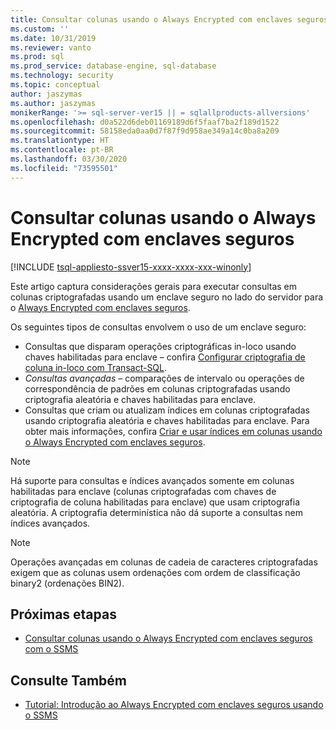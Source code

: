 ```yaml
---
title: Consultar colunas usando o Always Encrypted com enclaves seguros | Microsoft Docs
ms.custom: ''
ms.date: 10/31/2019
ms.reviewer: vanto
ms.prod: sql
ms.prod_service: database-engine, sql-database
ms.technology: security
ms.topic: conceptual
author: jaszymas
ms.author: jaszymas
monikerRange: '>= sql-server-ver15 || = sqlallproducts-allversions'
ms.openlocfilehash: d0a522d6deb01169189d6f5faaf7ba2f189d1522
ms.sourcegitcommit: 58158eda0aa0d7f87f9d958ae349a14c0ba8a209
ms.translationtype: HT
ms.contentlocale: pt-BR
ms.lasthandoff: 03/30/2020
ms.locfileid: "73595501"
---
```

# <a name="query-columns-using-always-encrypted-with-secure-enclaves"></a>Consultar colunas usando o Always Encrypted com enclaves seguros
[!INCLUDE [tsql-appliesto-ssver15-xxxx-xxxx-xxx-winonly](../../../includes/tsql-appliesto-ssver15-xxxx-xxxx-xxx-winonly.md)]

Este artigo captura considerações gerais para executar consultas em colunas criptografadas usando um enclave seguro no lado do servidor para o [Always Encrypted com enclaves seguros](always-encrypted-enclaves.md). 

Os seguintes tipos de consultas envolvem o uso de um enclave seguro:
- Consultas que disparam operações criptográficas in-loco usando chaves habilitadas para enclave – confira [Configurar criptografia de coluna in-loco com Transact-SQL](always-encrypted-enclaves-configure-encryption-tsql.md).
- *Consultas avançadas* – comparações de intervalo ou operações de correspondência de padrões em colunas criptografadas usando criptografia aleatória e chaves habilitadas para enclave.
- Consultas que criam ou atualizam índices em colunas criptografadas usando criptografia aleatória e chaves habilitadas para enclave. Para obter mais informações, confira [Criar e usar índices em colunas usando o Always Encrypted com enclaves seguros](always-encrypted-enclaves-create-use-indexes.md).

> [!NOTE]
> Há suporte para consultas e índices avançados somente em colunas habilitadas para enclave (colunas criptografadas com chaves de criptografia de coluna habilitadas para enclave) que usam criptografia aleatória. A criptografia determinística não dá suporte a consultas nem índices avançados.

> [!NOTE]
> Operações avançadas em colunas de cadeia de caracteres criptografadas exigem que as colunas usem ordenações com ordem de classificação binary2 (ordenações BIN2). 


## <a name="next-steps"></a>Próximas etapas
- [Consultar colunas usando o Always Encrypted com enclaves seguros com o SSMS](always-encrypted-enclaves-query-columns-ssms.md)

## <a name="see-also"></a>Consulte Também
- [Tutorial: Introdução ao Always Encrypted com enclaves seguros usando o SSMS](../tutorial-getting-started-with-always-encrypted-enclaves.md)

